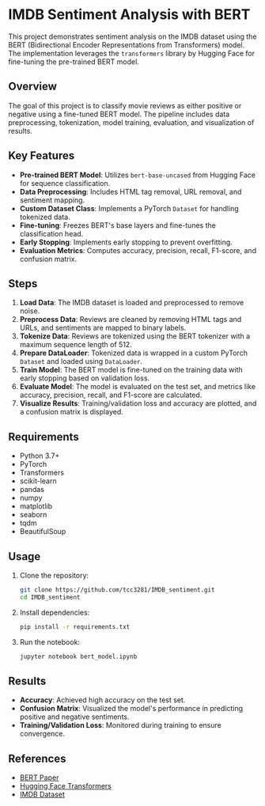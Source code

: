 # IMDB Sentiment Analysis with BERT

This project demonstrates sentiment analysis on the IMDB dataset using the BERT (Bidirectional Encoder Representations from Transformers) model. The implementation leverages the `transformers` library by Hugging Face for fine-tuning the pre-trained BERT model.

## Overview

The goal of this project is to classify movie reviews as either positive or negative using a fine-tuned BERT model. The pipeline includes data preprocessing, tokenization, model training, evaluation, and visualization of results.

## Key Features

- **Pre-trained BERT Model**: Utilizes `bert-base-uncased` from Hugging Face for sequence classification.
- **Data Preprocessing**: Includes HTML tag removal, URL removal, and sentiment mapping.
- **Custom Dataset Class**: Implements a PyTorch `Dataset` for handling tokenized data.
- **Fine-tuning**: Freezes BERT's base layers and fine-tunes the classification head.
- **Early Stopping**: Implements early stopping to prevent overfitting.
- **Evaluation Metrics**: Computes accuracy, precision, recall, F1-score, and confusion matrix.

## Steps

1. **Load Data**: The IMDB dataset is loaded and preprocessed to remove noise.
2. **Preprocess Data**: Reviews are cleaned by removing HTML tags and URLs, and sentiments are mapped to binary labels.
3. **Tokenize Data**: Reviews are tokenized using the BERT tokenizer with a maximum sequence length of 512.
4. **Prepare DataLoader**: Tokenized data is wrapped in a custom PyTorch `Dataset` and loaded using `DataLoader`.
5. **Train Model**: The BERT model is fine-tuned on the training data with early stopping based on validation loss.
6. **Evaluate Model**: The model is evaluated on the test set, and metrics like accuracy, precision, recall, and F1-score are calculated.
7. **Visualize Results**: Training/validation loss and accuracy are plotted, and a confusion matrix is displayed.

## Requirements

- Python 3.7+
- PyTorch
- Transformers
- scikit-learn
- pandas
- numpy
- matplotlib
- seaborn
- tqdm
- BeautifulSoup

## Usage

1. Clone the repository:
   ```bash
   git clone https://github.com/tcc3281/IMDB_sentiment.git
   cd IMDB_sentiment
   ```

2. Install dependencies:
   ```bash
   pip install -r requirements.txt
   ```

3. Run the notebook:
   ```bash
   jupyter notebook bert_model.ipynb
   ```

## Results

- **Accuracy**: Achieved high accuracy on the test set.
- **Confusion Matrix**: Visualized the model's performance in predicting positive and negative sentiments.
- **Training/Validation Loss**: Monitored during training to ensure convergence.

## References

- [BERT Paper](https://arxiv.org/abs/1810.04805)
- [Hugging Face Transformers](https://huggingface.co/transformers/)
- [IMDB Dataset](https://www.kaggle.com/datasets/lakshmi25npathi/imdb-dataset-of-50k-movie-reviews)

